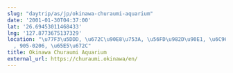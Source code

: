 ```yaml
---
slug: "daytrip/as/jp/okinawa-churaumi-aquarium"
date: '2001-01-30T04:37:00'
lat: '26.69453011468433'
lng: '127.8773675137329'
location: "\u77F3\u5DDD, \u672C\u90E8\u753A, \u56FD\u982D\u90E1, \u6C96\u7E04\u770C\
  , 905-0206, \u65E5\u672C"
title: Okinawa Churaumi Aquarium
external_url: https://churaumi.okinawa/en/
---
```



